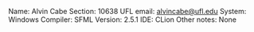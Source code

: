 Name: Alvin Cabe
Section: 10638
UFL email: alvincabe@ufl.edu
System: Windows
Compiler:
SFML Version: 2.5.1
IDE: CLion
Other notes: None